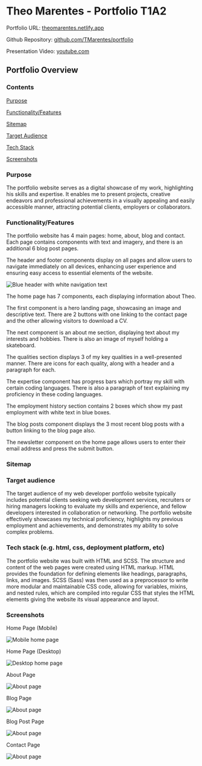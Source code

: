 # Theo Marentes - Portfolio T1A2

Portfolio URL: [theomarentes.netlify.app](https://theomarentes.netlify.app/)

Github Repository: [github.com/TMarentes/portfolio](https://github.com/TMarentes/portfolio)

Presentation Video: [youtube.com](https://github.com/TMarentes/portfolio)

## Portfolio Overview
### Contents
[Purpose](https://github.com/TMarentes/portfolio#purpose)

[Functionality/Features](https://github.com/TMarentes/portfolio#FunctionalityFeatures)

[Sitemap](https://github.com/TMarentes/portfolio#Sitemap)

[Target Audience](https://github.com/TMarentes/portfolio#TargetAudience)

[Tech Stack](https://github.com/TMarentes/portfolio#TechStack)

[Screenshots](https://github.com/TMarentes/portfolio#Screenshots)


### Purpose
The portfolio website serves as a digital showcase of my work, highlighting his skills and expertise. It enables me to present projects, creative endeavors and professional achievements in a visually appealing and easily accessible manner, attracting potential clients, employers or collaborators.

### Functionality/Features
The portfolio website has 4 main pages: home, about, blog and contact. Each page contains components with text and imagery, and there is an additional 6 blog post pages.

The header and footer components display on all pages and allow users to navigate immediately on all devices, enhancing user experience and ensuring easy access to essential elements of the website. 

![Blue header with white navigation text](images/readme-header.png)

The home page has 7 components, each displaying information about Theo. 

The first component is a hero landing page, showcasing an image and descriptive text. There are 2 buttons with one linking to the contact page and the other allowing visitors to download a CV.

The next component is an about me section, displaying text about my interests and hobbies. There is also an image of myself holding a skateboard.

The qualities section displays 3 of my key qualities in a well-presented manner. There are icons for each quality, along with a header and a paragraph for each.

The expertise component has progress bars which portray my skill with certain coding languages. There is also a paragraph of text explaining my proficiency in these coding languages.

The employment history section contains 2 boxes which show my past employment with white text in blue boxes.

The blog posts component displays the 3 most recent blog posts with a button linking to the blog page also.

The newsletter component on the home page allows users to enter their email address and press the submit button. 


### Sitemap


### Target audience
The target audience of my web developer portfolio website typically includes potential clients seeking web development services, recruiters or hiring managers looking to evaluate my skills and experience, and fellow developers interested in collaboration or networking. The portfolio website effectively showcases my technical proficiency, highlights my previous employment and achievements, and demonstrates my ability to solve complex problems.

### Tech stack (e.g. html, css, deployment platform, etc)
The portfolio website was built with HTML and SCSS.  The structure and content of the web pages were created using HTML markup. HTML provides the foundation for defining elements like headings, paragraphs, links, and images. SCSS (Sass) was then used as a preprocessor to write more modular and maintainable CSS code, allowing for variables, mixins, and nested rules, which are compiled into regular CSS that styles the HTML elements giving the website its visual appearance and layout.

### Screenshots
Home Page (Mobile)

![Mobile home page](images/readme-screenshot-2.png)

Home Page (Desktop)

![Desktop home page](images/readme-screenshot-1.png)

About Page

![About page](images/readme-screenshot-3.png)

Blog Page

![About page](images/readme-screenshot-4.png)

Blog Post Page

![About page](images/readme-screenshot-6.png)

Contact Page

![About page](images/readme-screenshot-5.png)